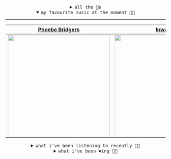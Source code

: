 <details>

<summary align="center"><samp>all the 🥚s</samp></summary>
<hr />

<a href="https://github.com/bitttttten"><img src="https://avatars2.githubusercontent.com/u/19930241?s=90&u=2aef7cbf4a59d361894145c97676391ec46fea4d&v=4" width="30" height="30" /><a href="https://github.com/pvinis"><img src="https://avatars0.githubusercontent.com/u/100233?s=90&v=4" width="30" height="30" />

<samp><a href="https://github.com/bitttttten/bitttttten/issues/1">become an 🥚</a></samp>

</details>

<details open>

<summary align="center"><samp>my favourite music at the moment 🎵🎶</samp></summary>
<hr />

<!-- toc -->

| [Phoebe Bridgers](https://open.spotify.com/artist/1r1uxoy19fzMxunt3ONAkG)                                                                                        | [Inwards](https://open.spotify.com/artist/542nHHjo4wRmP3AbeJWkse)                                                                                                | [Adrianne Lenker](https://open.spotify.com/artist/4aKWmkWAKviFlyvHYPTNQY)                                                                                        | [Four Tet](https://open.spotify.com/artist/7Eu1txygG6nJttLHbZdQOh)                                                                                               |
| ---------------------------------------------------------------------------------------------------------------------------------------------------------------- | ---------------------------------------------------------------------------------------------------------------------------------------------------------------- | ---------------------------------------------------------------------------------------------------------------------------------------------------------------- | ---------------------------------------------------------------------------------------------------------------------------------------------------------------- |
| [<img src="https://i.scdn.co/image/1c90d650ee787a51e18e475584b595c9234eac48" width="320" height="auto">](https://open.spotify.com/artist/1r1uxoy19fzMxunt3ONAkG) | [<img src="https://i.scdn.co/image/4bbbdea18abc595501acae21422f4776c1cddf95" width="320" height="auto">](https://open.spotify.com/artist/542nHHjo4wRmP3AbeJWkse) | [<img src="https://i.scdn.co/image/8d950c8f76a90c16c7540609018fdc8d7b517693" width="320" height="auto">](https://open.spotify.com/artist/4aKWmkWAKviFlyvHYPTNQY) | [<img src="https://i.scdn.co/image/f96458025a0640bf1d3c8f764a42ec21d4db1eae" width="320" height="auto">](https://open.spotify.com/artist/7Eu1txygG6nJttLHbZdQOh) |

<!-- tocstop -->

</details>

<details>

<summary align="center"><samp>what i've been listening to recently 🎵🎶</samp></summary>
<hr />

<!-- toc -->

| [Describe<br />Perfume Genius](https://open.spotify.com/track/121zris91UHhwFUBdgjCXd)                                                                           | [Licking An Orchid<br />Yves Tumor, James K](https://open.spotify.com/track/3pihS07XVQEavaS9n7kObt)                                                             | [Hope<br />Alex G](https://open.spotify.com/track/35UO6dWrEPLmeSVXtAysS4)                                                                                       | [Suddenly<br />Drugdealer, Weyes Blood](https://open.spotify.com/track/77iRifbhkJGvGBBRNykUwN)                                                                  |
| --------------------------------------------------------------------------------------------------------------------------------------------------------------- | --------------------------------------------------------------------------------------------------------------------------------------------------------------- | --------------------------------------------------------------------------------------------------------------------------------------------------------------- | --------------------------------------------------------------------------------------------------------------------------------------------------------------- |
| [<img src="https://i.scdn.co/image/97af28b2e0f12458d15fa7417ccfad4fe128704b" width="320" height="auto">](https://open.spotify.com/track/121zris91UHhwFUBdgjCXd) | [<img src="https://i.scdn.co/image/fe1f620edb7c35cad3fb19fa40a6fe0b0dee3d95" width="320" height="auto">](https://open.spotify.com/track/3pihS07XVQEavaS9n7kObt) | [<img src="https://i.scdn.co/image/82e1658be6688ee69d8d1c2bb9be33670e5e1a6d" width="320" height="auto">](https://open.spotify.com/track/35UO6dWrEPLmeSVXtAysS4) | [<img src="https://i.scdn.co/image/ec8284b69a09b57e7c1a30ad0b8f03864856e6d8" width="320" height="auto">](https://open.spotify.com/track/77iRifbhkJGvGBBRNykUwN) |

<!-- tocstop -->

</details>

<details>

<summary align="center"><samp>what i've been ❤️ing 🎵🎶</samp></summary>
<hr />

<!-- toc -->

| [Licking An Orchid<br />Yves Tumor](https://open.spotify.com/album/1IpYZkYoYCjXTYMDEW8Ksk)                                                                      | [Alberto Balsalm<br />Aphex Twin](https://open.spotify.com/album/0VG7XLJ8gSynEQDVnpHNNU)                                                                        | [Lonely World<br />Moses Sumney](https://open.spotify.com/album/30WjNaR79shSTGB52IJTw0)                                                                         | [Cellular<br />King Krule](https://open.spotify.com/album/45aznJm3etg3c6dMRmYARJ)                                                                               |
| --------------------------------------------------------------------------------------------------------------------------------------------------------------- | --------------------------------------------------------------------------------------------------------------------------------------------------------------- | --------------------------------------------------------------------------------------------------------------------------------------------------------------- | --------------------------------------------------------------------------------------------------------------------------------------------------------------- |
| [<img src="https://i.scdn.co/image/ab67616d0000b273f5533d680fa116232aa10cbc" width="320" height="auto">](https://open.spotify.com/album/1IpYZkYoYCjXTYMDEW8Ksk) | [<img src="https://i.scdn.co/image/ab67616d0000b273c34c84629aa6f6e1c8ba5ac7" width="320" height="auto">](https://open.spotify.com/album/0VG7XLJ8gSynEQDVnpHNNU) | [<img src="https://i.scdn.co/image/ab67616d0000b273d48daa2aa8260d70f759171e" width="320" height="auto">](https://open.spotify.com/album/30WjNaR79shSTGB52IJTw0) | [<img src="https://i.scdn.co/image/ab67616d0000b273be61bae68acce1a240f29c83" width="320" height="auto">](https://open.spotify.com/album/45aznJm3etg3c6dMRmYARJ) |

<!-- tocstop -->

</details>
